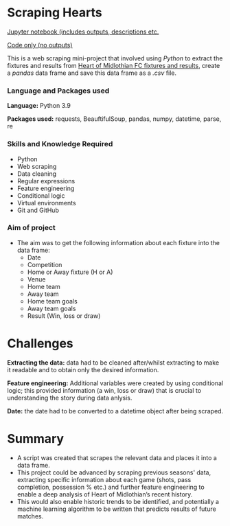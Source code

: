 # Scraping Hearts
[Jupyter notebook (includes outputs, descriptions etc.](https://github.com/JonR45/Scraping-Hearts/blob/main/scraping_hearts.ipynb)

[Code only (no outputs)](https://github.com/JonR45/Scraping-Hearts/blob/main/scraping_hearts.py)

This is a web scraping mini-project that involved using _Python_ to extract the fixtures and results from [Heart of Midlothian FC fixtures and results](https://www.heartsfc.co.uk/fixtures/first-team/fixtures-and-results), create a _pandas_ data frame and save this data frame as a _.csv_ file.

### Language and Packages used
**Language:** Python 3.9

**Packages used:** requests, BeauftifulSoup, pandas, numpy, datetime, parse, re
    
### Skills and Knowledge Required
* Python
* Web scraping
* Data cleaning
* Regular expressions
* Feature engineering
* Conditional logic
* Virtual environments
* Git and GitHub

### Aim of project
* The aim was to get the following information about each fixture into the data frame:
    * Date
    * Competition
    * Home or Away fixture (H or A)
    * Venue
    * Home team
    * Away team
    * Home team goals
    * Away team goals
    * Result (Win, loss or draw)

# Challenges 
**Extracting the data:** data had to be cleaned after/whilst extracting to make it readable and to obtain only the desired information.

**Feature engineering:** Additional variables were created by using conditional logic; this provided information (a win, loss or draw) that is crucial to understanding the story during data anlysis.

**Date:** the date had to be converted to a datetime object after being scraped. 

# Summary
* A script was created that scrapes the relevant data and places it into a data frame.
* This project could be advanced by scraping previous seasons' data, extracting specific information about each game (shots, pass completion, possession % etc.) and further feature engineering to enable a deep analysis of Heart of Midlothian’s recent history. 
* This would also enable historic trends to be identified, and potentially a machine learning algorithm to be written that predicts results of future matches. 
